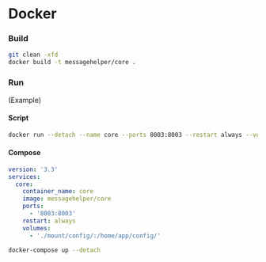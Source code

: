 # Docker

### Build

``` sh
git clean -xfd
docker build -t messagehelper/core .
```

### Run

(Example)

#### Script

``` sh
docker run --detach --name core --ports 8003:8003 --restart always --volumes ./mount/config/:/home/app/config/ messagehelper/core
```

#### Compose

``` yaml
version: '3.3'
services:
  core:
    container_name: core
    image: messagehelper/core
    ports:
      - '8003:8003'
    restart: always
    volumes:
      - './mount/config/:/home/app/config/'
```

``` sh
docker-compose up --detach
```

